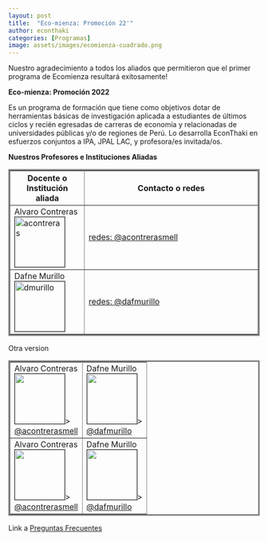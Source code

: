 ```yaml
---
layout: post
title:  "Eco-mienza: Promoción 22'"
author: econthaki
categories: [Programas]
image: assets/images/ecomienza-cuadrado.png
---
```

Nuestro agradecimiento a todos los aliados que permitieron que el primer programa de Ecomienza resultará exitosamente!


**Eco-mienza: Promoción 2022**

Es un programa de formación que tiene como objetivos dotar de herramientas básicas de investigación aplicada a estudiantes de últimos ciclos y recién egresadas de carreras de economía y relacionadas de universidades públicas y/o de regiones de Perú. Lo desarrolla EconThaki en esfuerzos conjuntos a IPA, JPAL LAC, y profesora/es invitada/os.



**Nuestros Profesores e Instituciones Aliadas**


<table border="3" bordercolor="gray" align="center" style="width:100%" >
        <tr>
            <th>Docente o Institución aliada</th>
            <th style="width:70%">Contacto o redes</th>
        </tr>
        <tr>
            <td>Alvaro Contreras  <br /><img src="{{ site.baseurl }}/assets/images/eco22/acontreras.png" alt="acontreras" border=1 height=100 width=100><br/></td>
            <td><a href="https://twitter.com/acontrerasmell">redes: @acontrerasmell</a> </td>
        </tr>
        <tr>
            <td>Dafne Murillo  <br /><img src="{{ site.baseurl }}/assets/images/eco22/dmurillo.jpeg" alt="dmurillo" border=1 height=100 width=100><br/></td>
            <td> <a href="https://twitter.com/dafmurillo">redes: @dafmurillo</a> </td>
        </tr>


</table>


Otra version 

<table  border="3" bordercolor="gray" align="center" style="width:100%">
  <tr>
    <td>Alvaro Contreras <br /><img src="{{ site.baseurl }}/assets/images/eco22/acontreras.png" border=1 height=100 width=100>><br /><a href="https://twitter.com/acontrerasmell"> @acontrerasmell</a> </td>
    <td>Dafne Murillo <br /><img src="{{ site.baseurl }}/assets/images/eco22/dmurillo.jpeg" border=1 height=100 width=100>><br /><a href="https://twitter.com/dafmurillo">@dafmurillo</a></td>
  </tr>
  <tr>
    <td>Alvaro Contreras <br /><img src="{{ site.baseurl }}/assets/images/eco22/acontreras.png" border=1 height=100 width=100>><br /><a href="https://twitter.com/acontrerasmell"> @acontrerasmell</a> </td>
    <td>Dafne Murillo <br /><img src="{{ site.baseurl }}/assets/images/eco22/dmurillo.jpeg" border=1 height=100 width=100>><br /><a href="https://twitter.com/dafmurillo">@dafmurillo</a></td>
  </tr>
</table>

Link a  [Preguntas Frecuentes][pregfreq-link]

[pregfreq-link]:   https://econthaki.github.io/recursos/2021/01/06/pregfreq.html

